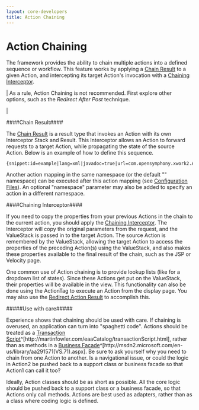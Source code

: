 ```yaml
---
layout: core-developers
title: Action Chaining
---
```


# Action Chaining

The framework provides the ability to chain multiple actions into a defined sequence or workflow\. This feature works by applying a [Chain Result](chain-result.html) to a given Action, and intercepting its target Action's invocation with a [Chaining Interceptor](chaining-interceptor.html)\.



| As a rule, Action Chaining is not recommended\. First explore other options, such as the _Redirect After Post_  technique\.

| 

####Chain Result####

The [Chain Result](chain-result.html) is a result type that invokes an Action with its own Interceptor Stack and Result\. This Interceptor allows an Action to forward requests to a target Action, while propagating the state of the source Action\. Below is an example of how to define this sequence\.


~~~~~~~
{snippet:id=example|lang=xml|javadoc=true|url=com.opensymphony.xwork2.ActionChainResult}
~~~~~~~

Another action mapping in the same namespace (or the default "" namespace) can be executed after this action mapping (see [Configuration Files](configuration-files.html)). An optional "namespace" parameter may also be added to specify an action in a different namespace\.

####Chaining Interceptor####

If you need to copy the properties from your previous Actions in the chain to the current action, you should apply the [Chaining Interceptor](chaining-interceptor.html)\. The Interceptor will copy the original parameters from the request, and the ValueStack is passed in to the target Action\. The source Action is remembered by the ValueStack, allowing the target Action to access the properties of the preceding Action(s) using the ValueStack, and also makes these properties available to the final result of the chain, such as the JSP or Velocity page\.

One common use of Action chaining is to provide lookup lists (like for a dropdown list of states)\. Since these Actions get put on the ValueStack, their properties will be available in the view\. This functionality can also be done using the ActionTag to execute an Action from the display page\. You may also use the [Redirect Action Result](redirect-action-result.html) to accomplish this\.

#####Use with care#####

Experience shows that chaining should be used with care\. If chaining is overused, an application can turn into "spaghetti code"\. Actions should be treated as a [Transaction Script](http://martinfowler\.com/eaaCatalog/transactionScript\.html)^[http://martinfowler\.com/eaaCatalog/transactionScript\.html], rather than as methods in a [Business Facade](http://msdn2\.microsoft\.com/en\-us/library/aa291571(VS\.71)\.aspx)^[http://msdn2\.microsoft\.com/en\-us/library/aa291571(VS\.71)\.aspx]\. Be sure to ask yourself why you need to chain from one Action to another\. Is a navigational issue, or could the logic in Action2 be pushed back to a support class or business facade so that Action1 can call it too?

Ideally, Action classes should be as short as possible\. All the core logic should be pushed back to a support class or a business facade, so that Actions only call methods\. Actions are best used as adapters, rather than as a class where coding logic is defined\.
